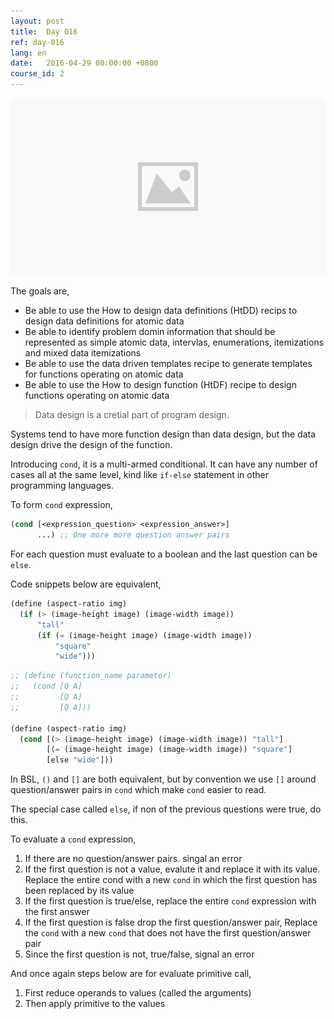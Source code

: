 ```yaml
---
layout: post
title:  Day 016
ref: day-016
lang: en
date:   2016-04-29 00:00:00 +0800
course_id: 2
---
```


![](/images/placeholder.png)

The goals are,

- Be able to use the How to design data definitions (HtDD) recips to design data definitions for atomic data
- Be able to identify problem domin information that should be represented as simple atomic data, intervlas, enumerations, itemizations and mixed data itemizations
- Be able to use the data driven templates recipe to generate templates for functions operating on atomic data
- Be able to use the How to design function (HtDF) recipe to design functions operating on atomic data

> Data design is a cretial part of program design.

Systems tend to have more function design than data design, but the data design drive the design of the function.


Introducing `cond`, it is a multi-armed conditional. It can have any number of cases all at the same level, kind like `if-else` statement in other programming languages.

To form `cond` expression,

```lisp
(cond [<expression_question> <expression_answer>]
      ...) ;; One more more question answer pairs
```

For each question must evaluate to a boolean and the last question can be `else`.

Code snippets below are equivalent,

```lisp
(define (aspect-ratio img)
  (if (> (image-height image) (image-width image))
      "tall"
	  (if (= (image-height image) (image-width image))
	      "square"
		  "wide")))
```

```lisp
;; (define (function_name parameter)
;;   (cond [Q A]
;;         [Q A]
;; 		   [Q A]))

(define (aspect-ratio img)
  (cond [(> (image-height image) (image-width image)) "tall"]
        [(= (image-height image) (image-width image)) "square"]
		[else "wide"]))
```

In BSL, `()` and `[]` are both equivalent, but by convention we use `[]` around question/answer pairs in `cond` which make `cond` easier to read.

The special case called `else`, if non of the previous questions were true, do this.

To evaluate a `cond` expression,

1. If there are no question/answer pairs. singal an error
1. If the first question is not a value, evalute it and replace it with its value. Replace the entire cond with a new `cond` in which the first question has been replaced by its value
1. If the first question is true/else, replace the entire `cond` expression with the first answer
1. If the first question is false drop the first question/answer pair, Replace the `cond` with a new `cond` that does not have the first question/answer pair
1. Since the first question is not, true/false, signal an error

And once again steps below are for evaluate primitive call,

1. First reduce operands to values (called the arguments)
1. Then apply primitive to the values
